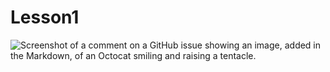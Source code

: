 # Lesson1
![Screenshot of a comment on a GitHub issue showing an image, added in the Markdown, of an Octocat smiling and raising a tentacle.]([https://myoctocat.com/assets/images/base-octocat.svg](https://www.pxfuel.com/en/desktop-wallpaper-ejfwq)https://www.pxfuel.com/en/desktop-wallpaper-ejfwq)

